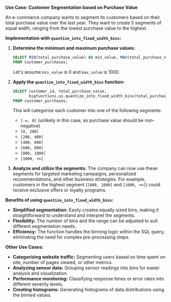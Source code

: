 **Use Case: Customer Segmentation based on Purchase Value**

An e-commerce company wants to segment its customers based on their total purchase value over the last year. They want to create 5 segments of equal width, ranging from the lowest purchase value to the highest.

**Implementation with `quantize_into_fixed_width_bins`:**

1. **Determine the minimum and maximum purchase values:**
   ```sql
   SELECT MIN(total_purchase_value) AS min_value, MAX(total_purchase_value) AS max_value
   FROM customer_purchases;
   ```
   Let's assume `min_value` is 0 and `max_value` is 1000.

2. **Apply the `quantize_into_fixed_width_bins` function:**
   ```sql
   SELECT customer_id, total_purchase_value,
          bigfunctions.us.quantize_into_fixed_width_bins(total_purchase_value, 0, 1000, 5) AS purchase_segment
   FROM customer_purchases;
   ```
   This will categorize each customer into one of the following segments:

   * `]-∞, 0[` (unlikely in this case, as purchase value should be non-negative)
   * `[0, 200[`
   * `[200, 400[`
   * `[400, 600[`
   * `[600, 800[`
   * `[800, 1000]`
   * `]1000, +∞[`


3. **Analyze and utilize the segments:** The company can now use these segments for targeted marketing campaigns, personalized recommendations, and other business strategies. For example, customers in the highest segment (`[800, 1000]` and `]1000, +∞[`) could receive exclusive offers or loyalty programs.

**Benefits of using `quantize_into_fixed_width_bins`:**

* **Simplified segmentation:**  Easily creates equally sized bins, making it straightforward to understand and interpret the segments.
* **Flexibility:**  The number of bins and the range can be adjusted to suit different segmentation needs.
* **Efficiency:** The function handles the binning logic within the SQL query, eliminating the need for complex pre-processing steps.


**Other Use Cases:**

* **Categorizing website traffic:**  Segmenting users based on time spent on site, number of pages viewed, or other metrics.
* **Analyzing sensor data:**  Grouping sensor readings into bins for easier analysis and visualization.
* **Performance monitoring:** Classifying response times or error rates into different severity levels.
* **Creating histograms:**  Generating histograms of data distributions using the binned values.
